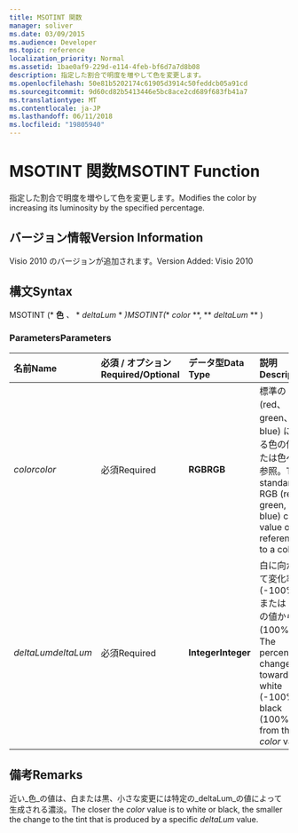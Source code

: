 ```yaml
---
title: MSOTINT 関数
manager: soliver
ms.date: 03/09/2015
ms.audience: Developer
ms.topic: reference
localization_priority: Normal
ms.assetid: 1bae0af9-229d-e114-4feb-bf6d7a7d8b08
description: 指定した割合で明度を増やして色を変更します。
ms.openlocfilehash: 50e81b5202174c61905d3914c50feddcb05a91cd
ms.sourcegitcommit: 9d60cd82b5413446e5bc8ace2cd689f683fb41a7
ms.translationtype: MT
ms.contentlocale: ja-JP
ms.lasthandoff: 06/11/2018
ms.locfileid: "19805940"
---
```

# <a name="msotint-function"></a><span data-ttu-id="e55be-103">MSOTINT 関数</span><span class="sxs-lookup"><span data-stu-id="e55be-103">MSOTINT Function</span></span>

<span data-ttu-id="e55be-104">指定した割合で明度を増やして色を変更します。</span><span class="sxs-lookup"><span data-stu-id="e55be-104">Modifies the color by increasing its luminosity by the specified percentage.</span></span>
  
## <a name="version-information"></a><span data-ttu-id="e55be-105">バージョン情報</span><span class="sxs-lookup"><span data-stu-id="e55be-105">Version Information</span></span>

<span data-ttu-id="e55be-106">Visio 2010 のバージョンが追加されます。</span><span class="sxs-lookup"><span data-stu-id="e55be-106">Version Added: Visio 2010</span></span> 
  
## <a name="syntax"></a><span data-ttu-id="e55be-107">構文</span><span class="sxs-lookup"><span data-stu-id="e55be-107">Syntax</span></span>

<span data-ttu-id="e55be-108">MSOTINT (* **色** *、* * *deltaLum* * *)</span><span class="sxs-lookup"><span data-stu-id="e55be-108">MSOTINT(** *color* **, ** *deltaLum* ** )</span></span> 
  
### <a name="parameters"></a><span data-ttu-id="e55be-109">Parameters</span><span class="sxs-lookup"><span data-stu-id="e55be-109">Parameters</span></span>

|<span data-ttu-id="e55be-110">**名前**</span><span class="sxs-lookup"><span data-stu-id="e55be-110">**Name**</span></span>|<span data-ttu-id="e55be-111">**必須 / オプション**</span><span class="sxs-lookup"><span data-stu-id="e55be-111">**Required/Optional**</span></span>|<span data-ttu-id="e55be-112">**データ型**</span><span class="sxs-lookup"><span data-stu-id="e55be-112">**Data Type**</span></span>|<span data-ttu-id="e55be-113">**説明**</span><span class="sxs-lookup"><span data-stu-id="e55be-113">**Description**</span></span>|
|:-----|:-----|:-----|:-----|
| <span data-ttu-id="e55be-114">_color_</span><span class="sxs-lookup"><span data-stu-id="e55be-114">_color_</span></span> <br/> |<span data-ttu-id="e55be-115">必須</span><span class="sxs-lookup"><span data-stu-id="e55be-115">Required</span></span>  <br/> |<span data-ttu-id="e55be-116">**RGB**</span><span class="sxs-lookup"><span data-stu-id="e55be-116">**RGB**</span></span> <br/> |<span data-ttu-id="e55be-117">標準の RGB (red、green、blue) による色の値または色への参照。</span><span class="sxs-lookup"><span data-stu-id="e55be-117">The standard RGB (red, green, blue) color value or reference to a color.</span></span>  <br/> |
| <span data-ttu-id="e55be-118">_deltaLum_</span><span class="sxs-lookup"><span data-stu-id="e55be-118">_deltaLum_</span></span> <br/> |<span data-ttu-id="e55be-119">必須</span><span class="sxs-lookup"><span data-stu-id="e55be-119">Required</span></span>  <br/> |<span data-ttu-id="e55be-120">**Integer**</span><span class="sxs-lookup"><span data-stu-id="e55be-120">**Integer**</span></span> <br/> |<span data-ttu-id="e55be-121">白に向かって変化率 (-100%)] または [_色_の値から黒 (100%)。</span><span class="sxs-lookup"><span data-stu-id="e55be-121">The percentage change toward white (-100%) or black (100%) from the  _color_ value.</span></span>  <br/> |
   
## <a name="remarks"></a><span data-ttu-id="e55be-122">備考</span><span class="sxs-lookup"><span data-stu-id="e55be-122">Remarks</span></span>

<span data-ttu-id="e55be-123">近い_色_の値は、白または黒、小さな変更には特定の_deltaLum_の値によって生成される濃淡。</span><span class="sxs-lookup"><span data-stu-id="e55be-123">The closer the  _color_ value is to white or black, the smaller the change to the tint that is produced by a specific  _deltaLum_ value.</span></span> 
  

